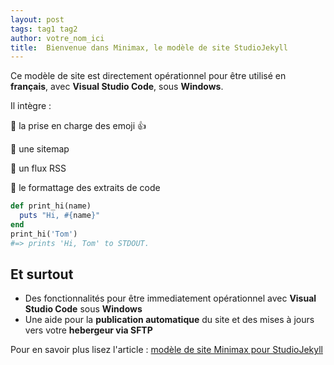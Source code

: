 ```yaml
---
layout: post
tags: tag1 tag2
author: votre_nom_ici
title:  Bienvenue dans Minimax, le modèle de site StudioJekyll
---
```

Ce modèle de site est directement opérationnel pour être utilisé en **français**, avec **Visual Studio Code**, sous **Windows**.

Il intègre :

:large_blue_diamond: la prise en charge des emoji :+1:

:large_blue_diamond: une sitemap

:large_blue_diamond: un flux RSS

:large_blue_diamond: le formattage des extraits de code

```ruby
def print_hi(name)
  puts "Hi, #{name}"
end
print_hi('Tom')
#=> prints 'Hi, Tom' to STDOUT.
```

## Et surtout

* Des fonctionnalités pour être immediatement opérationnel avec **Visual Studio Code** sous **Windows**
* Une aide pour la **publication automatique** du site et des mises à jours vers votre **hebergeur via SFTP**

Pour en savoir plus lisez l'article : [modèle de site Minimax pour StudioJekyll](http://wiki.maggire.net/blogging-studio-jekyll/2017/06/22/modele-site-minimax-studiojekyll.html)
